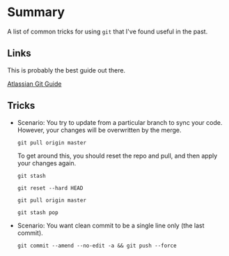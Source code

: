 # Summary

A list of common tricks for using `git` that I've found useful in the past.

## Links

This is probably the best guide out there.

[Atlassian Git Guide](https://www.atlassian.com/git/tutorials/)

## Tricks

*   Scenario: You try to update from a particular branch to sync your code.
    However, your changes will be overwritten by the merge.

    `git pull origin master`

    To get around this, you should reset the repo and pull, and then apply your
    changes again.

    `git stash`

    `git reset --hard HEAD`

    `git pull origin master`

    `git stash pop`

*   Scenario: You want clean commit to be a single line only (the last commit).

    `git commit --amend --no-edit -a && git push --force`
